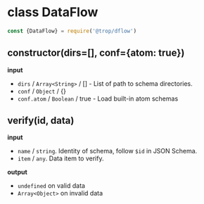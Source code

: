 # class DataFlow

```js
const {DataFlow} = require('@trop/dflow')
```

## constructor(dirs=[], conf={atom: true})

**input**

* `dirs` / `Array<String>` / [] - List of path to schema directories.
* `conf` / `Object` / {}
* `conf.atom` / `Boolean` / true - Load built-in atom schemas

## verify(id, data)

**input**

* `name` / `string`. Identity of schema, follow `$id` in JSON Schema.
* `item` / `any`. Data item to verify.

**output**

* `undefined` on valid data
* `Array<Object>` on invalid data
